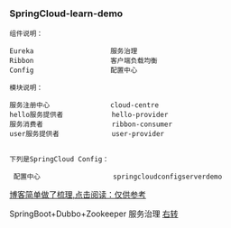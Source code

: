 
### SpringCloud-learn-demo


    组件说明：
    
    Eureka                   服务治理
    Ribbon                   客户端负载均衡
    Config                   配置中心
    
    模块说明：
    
    服务注册中心               cloud-centre  
    hello服务提供者            hello-provider 
    服务消费者                 ribbon-consumer 
    user服务提供者             user-provider
    
    
    下列是SpringCloud Config：
    
     配置中心                  springcloudconfigserverdemo
   [博客简单做了梳理,点击阅读：仅供参考](https://blog.csdn.net/qq_34446485/article/details/81004369)
   
   SpringBoot+Dubbo+Zookeeper 服务治理 [右转](https://github.com/jxnu-liguobin/SpringBoot-Dubbo)
   
   
   
   
    

